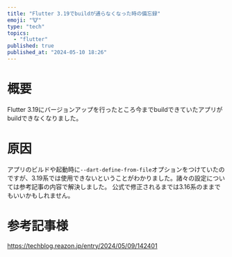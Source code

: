 ```yaml
---
title: "Flutter 3.19でbuildが通らなくなった時の備忘録"
emoji: "🐮"
type: "tech"
topics:
  - "flutter"
published: true
published_at: "2024-05-10 18:26"
---
```


# 概要
Flutter 3.19にバージョンアップを行ったところ今までbuildできていたアプリがbuildできなくなりました。

# 原因
アプリのビルドや起動時に`--dart-define-from-file`オプションをつけていたのですが、3.19系では使用できないということがわかりました。諸々の設定については参考記事の内容で解決しました。
公式で修正されるまでは3.16系のままでもいいかもしれません。

# 参考記事様
https://techblog.reazon.jp/entry/2024/05/09/142401